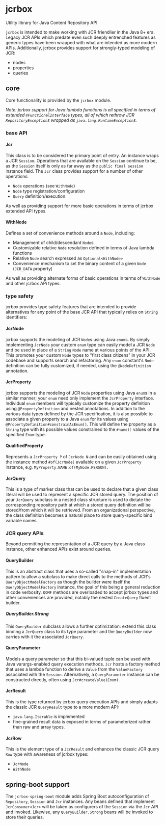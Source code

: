 # jcrbox
Utility library for Java Content Repository API

`jcrbox` is intended to make working with JCR friendlier in the Java 8+ era. Legacy JCR APIs which predate even such deeply entrenched features as generic types have been wrapped with what are intended as more modern APIs. Additionally, jcrbox provides support for strongly-typed modeling of JCR:

* nodes
* properties
* queries

## core
Core functionality is provided by the `jcrbox` module.

_Note: jcrbox support for Java lambda functions is all specified in terms of extended `@FunctionalInterface` types, all of which rethrow JCR `RepositoryException`s wrapped as `java.lang.RuntimeException`s._

### base API

#### Jcr
This class is to be considered the primary point of entry. An instance wraps a JCR `Session`. Operations that are available on the `Session` continue to be, as the `Session` itself is only as far away as the `public final session` instance field. The `Jcr` class provides support for a number of other operations:

* `Node` operations (see `WithNode`)
* `Node` type registration/configuration
* `Query` definition/execution

As well as providing support for more basic operations in terms of jcrbox extended API types.

#### WithNode
Defines a set of convenience methods around a `Node`, including:

* Management of child/descendant `Node`s
* Customizable relative `Node` resolution defined in terms of Java lambda functions
* Relative `Node` search expressed as `Optional<WithNode>`
* Convenience mechanism to set the binary content of a given `Node` (`JCR_DATA` property)

As well as providing alternate forms of basic operations in terms of `WithNode` and other jcrbox APi types.

### type safety
jcrbox provides type safety features that are intended to provide alternatives for any point of the base JCR API that typically relies on `String` identifiers:

#### JcrNode
jcrbox supports the modeling of JCR `Node`s using Java `enum`s. By simply implementing `JcrNode` your custom `enum` type can easily model a JCR `Node` and be used in place of a `String` `Node` name at various points of the API. This promotes your custom `Node` types to "first class citizens" in your JCR codebase and supports search and refactoring. Any `enum` constant's `Node` definition can be fully customized, if needed, using the `@NodeDefinition` annotation.

#### JcrProperty
jcrbox supports the modeling of JCR `Node` properties using Java `enum`s in a similar manner; your `enum` need only implement the `JcrProperty` interface. Individual `enum` members will typically customize the property definition using `@PropertyDefinition` and nested annotations. In addition to the various data types defined by the JCR specification, it is also possible to associate a given property to a Java `enum` for its values using `@PropertyDefinition#constrainAsEnum()`. This will define the property as a `String` type with its possible values constrained to the `#name()` values of the specified `Enum` type.

#### QualifiedProperty
Represents a `JcrProperty P` of `JcrNode N` and can be easily obtained using the instance method `#of(JcrNode)` available on a given `JcrProperty` instance, e.g. `MyProperty.NAME.of(MyNode.PERSON)`.

#### JcrQuery
This is a type of marker class that can be used to declare that a given class literal will be used to represent a specific JCR stored query. The position of your `JcrQuery` subclass in a nested class structure is used to dictate the corresponding repository path at which a stored query definition will be stored/from which it will be retrieved. From an organizational perspective, the class definition becomes a natural place to store query-specific bind variable names.

### JCR query APIs
Beyond permitting the representation of a JCR query by a Java class instance, other enhanced APIs exist around queries.

#### QueryBuilder
This is an abstract class that uses a so-called "snap-in" implementation pattern to allow a subclass to make direct calls to the methods of JCR's `QueryObjectModelFactory` as though the builder were itself the `QueryObjectModelFactory` instance, the goal of this being a general reduction in code verbosity. `QOMF` methods are overloaded to accept jcrbox types and other conveniences are provided, notably the nested `CreateQuery` fluent builder.

##### QueryBuilder.Strong
This `QueryBuilder` subclass allows a further optimization: extend this class binding a `JcrQuery` class to its type parameter and the `QueryBuilder` now carries with it the associated `JcrQuery`.

#### QueryParameter
Models a query parameter so that this bi-valued tuple can be used with Java varargs-enabled query execution methods. `Jcr` hosts a factory method that uses a lambda function to derive a `Value` from the `ValueFactory` associated with the `Session`. Alternatively, a `QueryParameter` instance can be constructed directly, often using `Jcr#createValue(Enum)`.

#### JcrResult
This is the type returned by jcrbox query execution APIs and simply adapts the classic JCR `QueryResult` type to a more modern API:

* `java.lang.Iterable` is implemented
* fine-grained result data is exposed in terms of parameterized rather than raw and array types.

#### JcrRow
This is the element type of a `JcrResult` and enhances the classic JCR query `Row` type with awareness of jcrbox types:

* `JcrNode`
* `WithNode`

## spring-boot support
The `jcrbox-spring-boot` module adds Spring Boot autoconfiguration of `Repository`, `Session` and `Jcr` instances. Any beans defined that implement `JcrConsumer<Jcr>` will be taken as configurers of the `Session` via the `Jcr` API and invoked. Likewise, any `QueryBuilder.Strong` beans will be invoked to store their queries.
